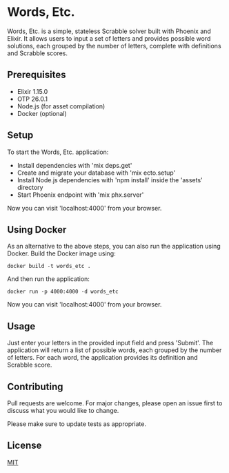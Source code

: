 # Words, Etc.

Words, Etc. is a simple, stateless Scrabble solver built with Phoenix and
Elixir. It allows users to input a set of letters and provides possible word
solutions, each grouped by the number of letters, complete with definitions and
Scrabble scores.

## Prerequisites

- Elixir 1.15.0
- OTP 26.0.1
- Node.js (for asset compilation)
- Docker (optional)

## Setup

To start the Words, Etc. application:

  - Install dependencies with 'mix deps.get'
  - Create and migrate your database with 'mix ecto.setup'
  - Install Node.js dependencies with 'npm install' inside the 'assets' directory
  - Start Phoenix endpoint with 'mix phx.server'

Now you can visit 'localhost:4000' from your browser.

## Using Docker

As an alternative to the above steps, you can also run the application using
Docker. Build the Docker image using:

```
docker build -t words_etc .
```

And then run the application:

```
docker run -p 4000:4000 -d words_etc
```

Now you can visit 'localhost:4000' from your browser.

## Usage

Just enter your letters in the provided input field and press 'Submit'. The
application will return a list of possible words, each grouped by the number of
letters. For each word, the application provides its definition and Scrabble
score.

## Contributing

Pull requests are welcome. For major changes, please open an issue first to
discuss what you would like to change.

Please make sure to update tests as appropriate.

## License

[MIT](https://choosealicense.com/licenses/mit/)
